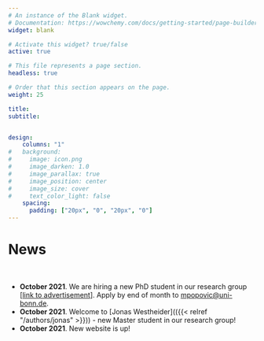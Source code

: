 ```yaml
---
# An instance of the Blank widget.
# Documentation: https://wowchemy.com/docs/getting-started/page-builder/
widget: blank

# Activate this widget? true/false
active: true

# This file represents a page section.
headless: true

# Order that this section appears on the page.
weight: 25

title: 
subtitle:


design:
    columns: "1"
#   background:
#     image: icon.png
#     image_darken: 1.0
#     image_parallax: true
#     image_position: center
#     image_size: cover
#     text_color_light: false
    spacing:
      padding: ["20px", "0", "20px", "0"]
---
```


# News
&nbsp;
* **October 2021**. We are hiring a new PhD student in our research group [[link to advertisement](bit.ly/3BxSKC8)]. Apply by end of month to mpopovic@uni-bonn.de.
* **October 2021**. Welcome to [Jonas Westheider](({{< relref "/authors/jonas" >}})) - new Master student in our research group! 
* **October 2021**. New website is up!